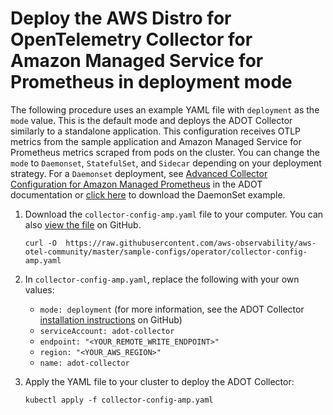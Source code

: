 # Deploy the AWS Distro for OpenTelemetry Collector for Amazon Managed Service for Prometheus in deployment mode<a name="deploy-deployment"></a>

The following procedure uses an example YAML file with `deployment` as the `mode` value\. This is the default mode and deploys the ADOT Collector similarly to a standalone application\. This configuration receives OTLP metrics from the sample application and Amazon Managed Service for Prometheus metrics scraped from pods on the cluster\. You can change the `mode` to `Daemonset`, `StatefulSet`, and `Sidecar` depending on your deployment strategy\. For a `Daemonset` deployment, see [Advanced Collector Configuration for Amazon Managed Prometheus](https://aws-otel.github.io/docs/getting-started/adot-eks-add-on/config-advanced) in the ADOT documentation or [click here](https://github.com/aws-observability/aws-otel-community/blob/master/sample-configs/operator/collector-config-advanced.yaml) to download the DaemonSet example\. 

1. Download the `collector-config-amp.yaml` file to your computer\. You can also [view the file](https://github.com/aws-observability/aws-otel-community/blob/master/sample-configs/operator/collector-config-amp.yaml) on GitHub\.

   ```
   curl -O  https://raw.githubusercontent.com/aws-observability/aws-otel-community/master/sample-configs/operator/collector-config-amp.yaml
   ```

1. In `collector-config-amp.yaml`, replace the following with your own values:
   + `mode: deployment` \(for more information, see the ADOT Collector [installation instructions](https://aws-otel.github.io/docs/getting-started/operator#step-2-install-adot-collector-as-kubernetes-custom-resource-to-your-eks-cluster) on GitHub\)
   + `serviceAccount: adot-collector`
   + `endpoint: "<YOUR_REMOTE_WRITE_ENDPOINT>"`
   + `region: "<YOUR_AWS_REGION>"`
   + `name: adot-collector`

1. Apply the YAML file to your cluster to deploy the ADOT Collector:

   ```
   kubectl apply -f collector-config-amp.yaml
   ```